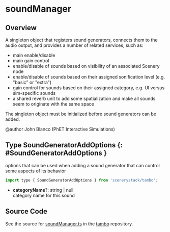# soundManager

## Overview

A singleton object that registers sound generators, connects them to the audio output, and provides a number of
related services, such as:
 - main enable/disable
 - main gain control
 - enable/disable of sounds based on visibility of an associated Scenery node
 - enable/disable of sounds based on their assigned sonification level (e.g. "basic" or "extra")
 - gain control for sounds based on their assigned category, e.g. UI versus sim-specific sounds
 - a shared reverb unit to add some spatialization and make all sounds seem to originate with the same space

 The singleton object must be initialized before sound generators can be added.

 @author John Blanco (PhET Interactive Simulations)

## Type SoundGeneratorAddOptions {: #SoundGeneratorAddOptions }


options that can be used when adding a sound generator that can control some aspects of its behavior

```js
import type { SoundGeneratorAddOptions } from 'scenerystack/tambo';
```


- **categoryName**?: <span style="color: hsla(calc(var(--md-hue) + 180deg),80%,40%,1);">string</span> | <span style="color: hsla(calc(var(--md-hue) + 180deg),80%,40%,1);">null</span>
<br>  category name for this sound




## Source Code

See the source for [soundManager.ts](https://github.com/phetsims/tambo/blob/main/js/soundManager.ts) in the [tambo](https://github.com/phetsims/tambo) repository.
